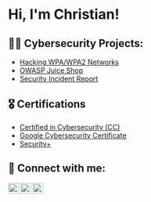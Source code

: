 <h1>Hi, I'm Christian! </h1>

<h2>👨‍💻 Cybersecurity Projects:</h2>

- [Hacking WPA/WPA2 Networks](https://github.com/cabby1234/ActiveDirectoryLab)
- [OWASP Juice Shop](https://github.com/cabby1234/OWASPJuiceShop)
- [Security Incident Report](https://github.com/cabby1234/SecurityIncidentReport)

  
<h2>🎖️ Certifications</h2>

- [Certified in Cybersecurity (CC)](https://www.credly.com/badges/bc460df7-3f89-45d4-b35d-4955edf75bc2/linked_in_profile)
- [Google Cybersecurity Certificate](https://www.credly.com/badges/dcd95dac-1adf-4471-a886-728fd3d6b1b3/linked_in_profile)
- [Security+](https://www.credly.com/badges/62ff37d6-a60c-4ffb-80b6-e1fd422fe7b0/linked_in_profile)

<h2> 🤳 Connect with me:</h2>

[<img align="left" alt="JoshMadakor | Twitter" width="22px" src="https://cdn.jsdelivr.net/npm/simple-icons@v3/icons/twitter.svg" />][twitter]
[<img align="left" alt="JoshMadakor | LinkedIn" width="22px" src="https://cdn.jsdelivr.net/npm/simple-icons@v3/icons/linkedin.svg" />][linkedin]
[<img align="left" alt="JoshMadakor | Instagram" width="22px" src="https://cdn.jsdelivr.net/npm/simple-icons@v3/icons/instagram.svg" />][instagram]

[twitter]: https://twitter.com/c_bermudez32
[instagram]: https://www.instagram.com/cbbermudez_/
[linkedin]: https://linkedin.com/in/christianberm
